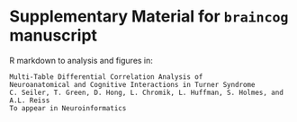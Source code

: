 # Supplementary Material for `braincog` manuscript

R markdown to analysis and figures in:

```
Multi-Table Differential Correlation Analysis of 
Neuroanatomical and Cognitive Interactions in Turner Syndrome
C. Seiler, T. Green, D. Hong, L. Chromik, L. Huffman, S. Holmes, and A.L. Reiss
To appear in Neuroinformatics
```
